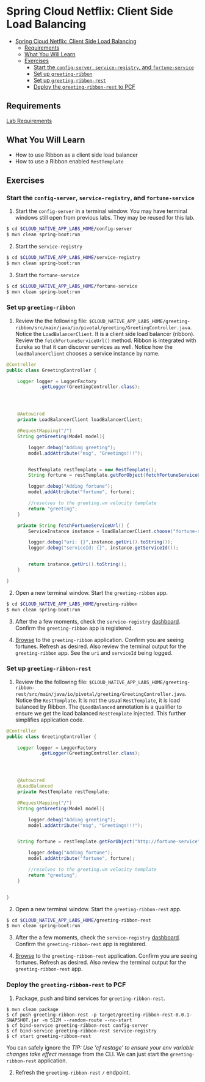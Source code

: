 # Spring Cloud Netflix: Client Side Load Balancing

<!-- TOC depth:6 withLinks:1 updateOnSave:1 orderedList:0 -->

- [Spring Cloud Netflix: Client Side Load Balancing](#spring-cloud-netflix-client-side-load-balancing)
	- [Requirements](#requirements)
	- [What You Will Learn](#what-you-will-learn)
	- [Exercises](#exercises)
		- [Start the  `config-server`,  `service-registry`, and `fortune-service`](#start-the-config-server-service-registry-and-fortune-service)
		- [Set up `greeting-ribbon`](#set-up-greeting-ribbon)
		- [Set up `greeting-ribbon-rest`](#set-up-greeting-ribbon-rest)
		- [Deploy the `greeting-ribbon-rest` to PCF](#deploy-the-greeting-ribbon-rest-to-pcf)
<!-- /TOC -->

## Requirements

[Lab Requirements](https://github.com/pivotal-enablement/cloud-native-app-labs/blob/master/lab-instructions/requirements.md)

## What You Will Learn

* How to use Ribbon as a client side load balancer
* How to use a Ribbon enabled `RestTemplate`

## Exercises


### Start the  `config-server`,  `service-registry`, and `fortune-service`

1) Start the `config-server` in a terminal window.  You may have terminal windows still open from previous labs.  They may be reused for this lab.

```bash
$ cd $CLOUD_NATIVE_APP_LABS_HOME/config-server
$ mvn clean spring-boot:run
```

2) Start the `service-registry`

```bash
$ cd $CLOUD_NATIVE_APP_LABS_HOME/service-registry
$ mvn clean spring-boot:run
```

3) Start the `fortune-service`

```bash
$ cd $CLOUD_NATIVE_APP_LABS_HOME/fortune-service
$ mvn clean spring-boot:run
```

### Set up `greeting-ribbon`

1) Review the the following file: `$CLOUD_NATIVE_APP_LABS_HOME/greeting-ribbon/src/main/java/io/pivotal/greeting/GreetingController.java`.  Notice the `LoadBalancerClient`.  It is a client side load balancer (ribbon).  Review the `fetchFortuneServiceUrl()` method.  Ribbon is integrated with Eureka so that it can discover services as well.  Notice how the `loadBalancerClient` chooses a service instance by name.

```java
@Controller
public class GreetingController {

	Logger logger = LoggerFactory
			.getLogger(GreetingController.class);




	@Autowired
	private LoadBalancerClient loadBalancerClient;

	@RequestMapping("/")
	String getGreeting(Model model){

		logger.debug("Adding greeting");
		model.addAttribute("msg", "Greetings!!!");


		RestTemplate restTemplate = new RestTemplate();
        String fortune = restTemplate.getForObject(fetchFortuneServiceUrl(), String.class);

		logger.debug("Adding fortune");
		model.addAttribute("fortune", fortune);

		//resolves to the greeting.vm velocity template
		return "greeting";
	}

	private String fetchFortuneServiceUrl() {
	    ServiceInstance instance = loadBalancerClient.choose("fortune-service");

	    logger.debug("uri: {}",instance.getUri().toString());
	    logger.debug("serviceId: {}", instance.getServiceId());


	    return instance.getUri().toString();
	}

}

```



2) Open a new terminal window.  Start the `greeting-ribbon` app.

 ```bash
$ cd $CLOUD_NATIVE_APP_LABS_HOME/greeting-ribbon
$ mvn clean spring-boot:run
```

3) After the a few moments, check the `service-registry` [dashboard](http://localhost:8761).  Confirm the `greeting-ribbon` app is registered.


4) [Browse](http://localhost:8080/) to the `greeting-ribbon` application.  Confirm you are seeing fortunes.  Refresh as desired.  Also review the terminal output for the `greeting-ribbon` app.  See the `uri` and `serviceId` being logged.

### Set up `greeting-ribbon-rest`

1) Review the the following file: `$CLOUD_NATIVE_APP_LABS_HOME/greeting-ribbon-rest/src/main/java/io/pivotal/greeting/GreetingController.java`.  Notice the `RestTemplate`.  It is not the usual `RestTemplate`, it is load balanced by Ribbon.  The `@LoadBalanced` annotation is a qualifier to ensure we get the load balanced `RestTemplate` injected.  This further simplifies application code.

```java
@Controller
public class GreetingController {

	Logger logger = LoggerFactory
			.getLogger(GreetingController.class);




	@Autowired
	@LoadBalanced
	private RestTemplate restTemplate;

	@RequestMapping("/")
	String getGreeting(Model model){

		logger.debug("Adding greeting");
		model.addAttribute("msg", "Greetings!!!");


  	String fortune = restTemplate.getForObject("http://fortune-service", String.class);

		logger.debug("Adding fortune");
		model.addAttribute("fortune", fortune);

		//resolves to the greeting.vm velocity template
		return "greeting";
	}


}

```

2) Open a new terminal window.  Start the `greeting-ribbon-rest` app.

 ```bash
$ cd $CLOUD_NATIVE_APP_LABS_HOME/greeting-ribbon-rest
$ mvn clean spring-boot:run
```

3) After the a few moments, check the `service-registry` [dashboard](http://localhost:8761).  Confirm the `greeting-ribbon-rest` app is registered.


4) [Browse](http://localhost:8080/) to the `greeting-ribbon-rest` application.  Confirm you are seeing fortunes.  Refresh as desired.  Also review the terminal output for the `greeting-ribbon-rest` app.

### Deploy the `greeting-ribbon-rest` to PCF

1) Package, push and bind services for `greeting-ribbon-rest`.

```
$ mvn clean package
$ cf push greeting-ribbon-rest -p target/greeting-ribbon-rest-0.0.1-SNAPSHOT.jar -m 512M --random-route --no-start
$ cf bind-service greeting-ribbon-rest config-server
$ cf bind-service greeting-ribbon-rest service-registry
$ cf start greeting-ribbon-rest
```
You can safely ignore the _TIP: Use 'cf restage' to ensure your env variable changes take effect_ message from the CLI. We can just start the `greeting-ribbon-rest` application.

2) Refresh the `greeting-ribbon-rest` `/` endpoint.
